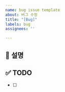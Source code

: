 ```yaml
---
name: bug issue template
about: 버그 수정
title: "[Bug]"
labels: bug
assignees: ''

---
```


## 🎯 설명

## ✅ TODO
- [ ]
